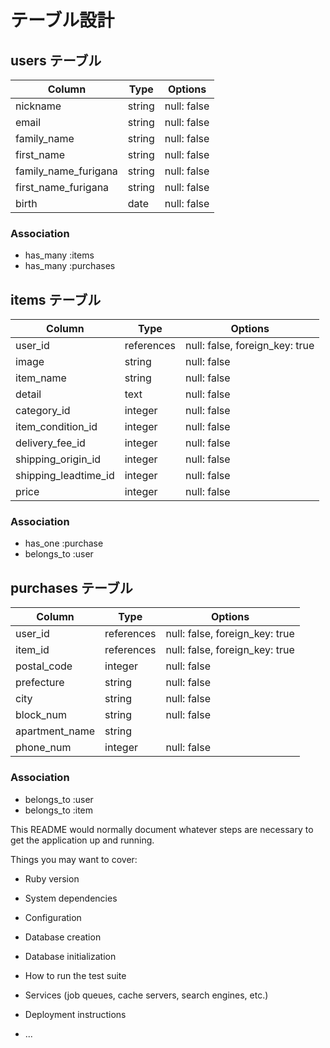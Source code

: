 # テーブル設計

## users テーブル

| Column               | Type   | Options     |
| -------------------- | ------ | ----------- |
| nickname             | string | null: false |
| email                | string | null: false |
| family_name          | string | null: false |
| first_name           | string | null: false |
| family_name_furigana | string | null: false |
| first_name_furigana  | string | null: false |
| birth                | date   | null: false |

### Association

- has_many :items
- has_many :purchases



## items テーブル

| Column                  | Type       | Options                        |
| ----------------------- | ---------- | ------------------------------ |
| user_id                 | references | null: false, foreign_key: true |
| image                   | string     | null: false                    |
| item_name               | string     | null: false                    |
| detail                  | text       | null: false                    |
| category_id             | integer    | null: false                    |
| item_condition_id       | integer    | null: false                    |
| delivery_fee_id         | integer    | null: false                    |
| shipping_origin_id      | integer    | null: false                    |
| shipping_leadtime_id    | integer    | null: false                    |
| price                   | integer    | null: false                    |

### Association

- has_one :purchase
- belongs_to :user



## purchases テーブル

| Column                   | Type       | Options                        |
| ------------------------ | ---------- | ------------------------------ |
| user_id                  | references | null: false, foreign_key: true |
| item_id                  | references | null: false, foreign_key: true |
| postal_code              | integer    | null: false                    |
| prefecture               | string     | null: false                    |
| city                     | string     | null: false                    |
| block_num                | string     | null: false                    |
| apartment_name           | string     |                                |
| phone_num                | integer    | null: false                    |

### Association

- belongs_to :user
- belongs_to :item


This README would normally document whatever steps are necessary to get the
application up and running.

Things you may want to cover:

* Ruby version

* System dependencies

* Configuration

* Database creation

* Database initialization

* How to run the test suite

* Services (job queues, cache servers, search engines, etc.)

* Deployment instructions

* ...
